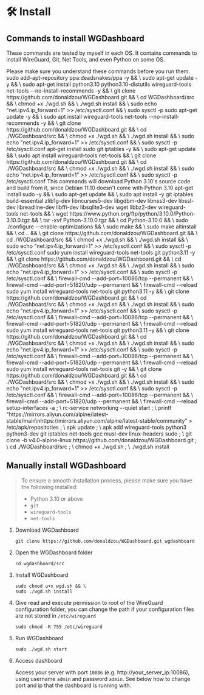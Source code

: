 # 🛠 Install

## Commands to install WGDashboard

These commands are tested by myself in each OS. It contains commands to install WireGuard, Git, Net Tools, and even Python on some OS.

<warning>
Please make sure you understand these commands before you run them.
</warning>

<tabs>
    <tab title="Ubuntu">
   <chapter title="20.04 LTS">
      <code-block lang="shell">
          sudo add-apt-repository ppa:deadsnakes/ppa -y && \
          sudo apt-get update -y && \
          sudo apt-get install python3.10 python3.10-distutils wireguard-tools net-tools --no-install-recommends -y && \
          git clone https://github.com/donaldzou/WGDashboard.git && \
          cd WGDashboard/src && \
          chmod +x ./wgd.sh && \
          ./wgd.sh install && \
          sudo echo "net.ipv4.ip_forward=1" >> /etc/sysctl.conf && \
          sudo sysctl -p
      </code-block>
   </chapter>
   <chapter title="22.04 LTS and 24.02 LTS">
      <code-block lang="shell">
          sudo apt-get update -y && \
          sudo apt install wireguard-tools net-tools --no-install-recommends -y && \
          git clone https://github.com/donaldzou/WGDashboard.git && \
          cd ./WGDashboard/src && \
          chmod +x ./wgd.sh && \
          ./wgd.sh install && \
          sudo echo "net.ipv4.ip_forward=1" >> /etc/sysctl.conf && \
          sudo sysctl -p /etc/sysctl.conf
      </code-block>
   </chapter>
   </tab>
   <tab title="Debian">
   <chapter title="12.6">
      <code-block lang="shell">
          apt-get install sudo git iptables -y && \ 
          sudo apt-get update && \
          sudo apt install wireguard-tools net-tools && \
          git clone https://github.com/donaldzou/WGDashboard.git && \
          cd ./WGDashboard/src && \
          chmod +x ./wgd.sh && \
          ./wgd.sh install && \
          sudo echo "net.ipv4.ip_forward=1" >> /etc/sysctl.conf && \
          sudo sysctl -p /etc/sysctl.conf
      </code-block>
   </chapter>
   <chapter title="11.10">
      <warning>This commands will download Python 3.10's source code and build from it, since Debian 11.10 doesn't come with Python 3.10</warning>
      <code-block lang="shell">
          apt-get install sudo -y && \ 
          sudo apt-get update && \ 
          sudo apt install -y git iptables build-essential zlib1g-dev libncurses5-dev libgdbm-dev libnss3-dev libssl-dev libreadline-dev libffi-dev libsqlite3-dev wget libbz2-dev wireguard-tools net-tools && \ 
          wget https://www.python.org/ftp/python/3.10.0/Python-3.10.0.tgz && \ 
          tar -xvf Python-3.10.0.tgz && \ 
          cd Python-3.10.0 && \ 
          sudo ./configure --enable-optimizations && \ 
          sudo make && \ 
          sudo make altinstall && \ 
          cd .. && \ 
          git clone https://github.com/donaldzou/WGDashboard.git && \ 
          cd ./WGDashboard/src && \ 
          chmod +x ./wgd.sh && \ 
          ./wgd.sh install && \ 
          sudo echo "net.ipv4.ip_forward=1" >> /etc/sysctl.conf && \
          sudo sysctl -p /etc/sysctl.conf
      </code-block>
   </chapter>
   </tab>
   <tab title="Red Hat Enterprise Linux">
   <chapter title="9.4">
      <code-block lang="shell">
          sudo yum install wireguard-tools net-tools git python3.11 -y && \
          git clone https://github.com/donaldzou/WGDashboard.git && \
          cd ./WGDashboard/src && \
          chmod +x ./wgd.sh && \
          ./wgd.sh install && \
          sudo echo "net.ipv4.ip_forward=1" >> /etc/sysctl.conf && \
          sudo sysctl -p /etc/sysctl.conf && \
          firewall-cmd --add-port=10086/tcp --permanent && \
          firewall-cmd --add-port=51820/udp --permanent && \
          firewall-cmd --reload
      </code-block>
   </chapter>
   </tab>
   <tab title="CentOS">
   <chapter title="9-Stream">
      <code-block lang="shell">
          sudo yum install wireguard-tools net-tools git python3.11 -y && \
          git clone https://github.com/donaldzou/WGDashboard.git && \
          cd ./WGDashboard/src && \
          chmod +x ./wgd.sh && \
          ./wgd.sh install && \
          sudo echo "net.ipv4.ip_forward=1" >> /etc/sysctl.conf && \
          sudo sysctl -p /etc/sysctl.conf && \
          firewall-cmd --add-port=10086/tcp --permanent && \
          firewall-cmd --add-port=51820/udp --permanent && \
          firewall-cmd --reload
      </code-block>
   </chapter>
   </tab>
   <tab title="AlmaLinux">
        <chapter title="9.4 (Seafoam Ocelot)">
            <code-block lang="shell">
                sudo yum install wireguard-tools net-tools git python3.11 -y && \
                git clone https://github.com/donaldzou/WGDashboard.git && \
                cd ./WGDashboard/src && \
                chmod +x ./wgd.sh && \
                ./wgd.sh install && \
                sudo echo "net.ipv4.ip_forward=1" >> /etc/sysctl.conf && \
                sudo sysctl -p /etc/sysctl.conf && \
                firewall-cmd --add-port=10086/tcp --permanent && \
                firewall-cmd --add-port=51820/udp --permanent && \
                firewall-cmd --reload
            </code-block>
        </chapter>
    </tab>
    <tab title="Fedora">
		<chapter title="40, 39 and 38">
			<code-block lang="shell">
				sudo yum install wireguard-tools net-tools git -y && \
				git clone https://github.com/donaldzou/WGDashboard.git && \
				cd ./WGDashboard/src && \
				chmod +x ./wgd.sh && \
				./wgd.sh install && \
				sudo echo "net.ipv4.ip_forward=1" >> /etc/sysctl.conf && \
				sudo sysctl -p /etc/sysctl.conf && \
				firewall-cmd --add-port=10086/tcp --permanent && \
				firewall-cmd --add-port=51820/udp --permanent && \
				firewall-cmd --reload
			</code-block>
		</chapter>
    </tab>
    <tab title="Alpine Linux">
		<chapter title="3.20.2">
			<code-block lang="shell">
               setup-interfaces -a ; \
               rc-service networking --quiet start ; \
               printf "https://mirrors.aliyun.com/alpine/latest-stable/main\nhttps://mirrors.aliyun.com/alpine/latest-stable/community" > /etc/apk/repositories ; \
               apk update ; \
               apk add wireguard-tools python3 python3-dev git iptables net-tools gcc musl-dev linux-headers sudo ; \
               git clone -b v4.0-alpine-linux https://github.com/donaldzou/WGDashboard.git ; \
               cd ./WGDashboard/src ; \
               chmod +x ./wgd.sh ; \
               ./wgd.sh install
			</code-block>
		</chapter>
    </tab>
</tabs>

## Manually install WGDashboard

> To ensure a smooth installation process, please make sure you have the following installed:
> - Python 3.10 or above
> - `git`
> - `wireguard-tools`
> - `net-tools`

1. Download WGDashboard

   ```shell
   git clone https://github.com/donaldzou/WGDashboard.git wgdashboard

2. Open the WGDashboard folder

   ```shell
   cd wgdashboard/src
   ```

3. Install WGDashboard

   ```shell
   sudo chmod u+x wgd.sh && \
   sudo ./wgd.sh install
   ```

4. Give read and execute permission to root of the WireGuard configuration folder, you can change the path if your configuration files are not stored in `/etc/wireguard`

   ```shell
   sudo chmod -R 755 /etc/wireguard
   ```

5. Run WGDashboard

   ```shell
   sudo ./wgd.sh start
   ```

6. Access dashboard

   Access your server with port `10086` (e.g. http://your_server_ip:10086), using username `admin` and password `admin`. See below how to change port and ip that the dashboard is running with.


